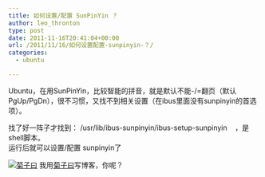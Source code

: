 ```yaml
---
title: 如何设置/配置 SunPinYin ？
author: leo_thronton
type: post
date: 2011-11-16T20:41:04+00:00
url: /2011/11/16/如何设置配置-sunpinyin-？/
categories:
  - ubuntu

---
```

<div class="PublishedByWebStory-[6]51_E7259FB8573F46CCA712E35A6453197F_143BF98499324B778C2FD9B56B610700">
  <span>Ubuntu，在用SunPinYin，比较智能的拼音，就是默认不能-/=翻页（默认PgUp/PgDn），很不习惯，又找不到相关设置（在ibus里面没有sunpinyin的首选项）。</span> </p> 
  
  <div>
    <span>找了好一阵子才找到：&nbsp;/usr/lib/ibus-sunpinyin/ibus-setup-sunpinyin&nbsp;&nbsp;&nbsp;&nbsp;，是shell脚本。</span>
  </div>
  
  <div>
    <span>运行后就可以设置/配置 sunpinyin了</span>
  </div>
  
  <div class="PoweredByWebStory" style="margin-top:15px;margin-bottom:10px;">
    <a target="_blank" href="http://sns.juziyue.com/webinvite.php?u=337" rel="noopener noreferrer"><img src="http://image.juziyue.com/WebStoryLogo24.png" alt="菊子曰" style="border:0;" /></a>&nbsp;我用<a target="_blank" href="http://sns.juziyue.com/webinvite.php?u=337" rel="noopener noreferrer">菊子曰</a>写博客，你呢？
  </div>
</div>